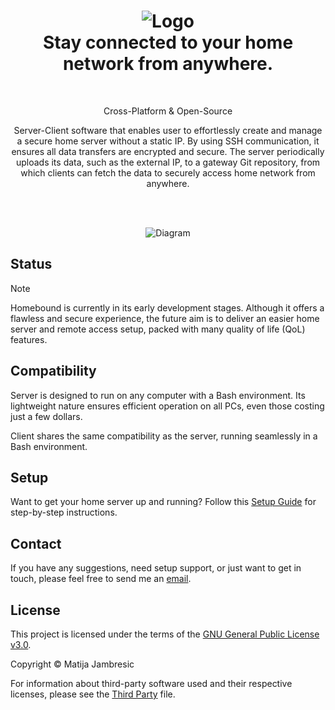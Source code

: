 <h1 align="center">
    <img src="https://github.com/user-attachments/assets/06cc0a10-fc37-4342-b084-6d689e046775" alt="Logo" />
    </br>
    <b>Stay connected to your home network from anywhere.</b>
</h1>

</br>
<p align="center">
    Cross-Platform & Open-Source
</p>

<p align="center">
Server-Client software that enables user to effortlessly create and manage a secure home server without a static IP. By using SSH communication, it ensures all data transfers are encrypted and secure. The server periodically uploads its data, such as the external IP, to a gateway Git repository, from which clients can fetch the data to securely access home network from anywhere.
</p>

</br>
</br>

<p align="center">
  <picture>
    <source media="(prefers-color-scheme: dark)" srcset="https://github.com/user-attachments/assets/0c5c8493-ac31-498b-87a4-6cd8871ce0a7">
    <img src="https://github.com/user-attachments/assets/4c1c2118-b778-451f-966d-2067e37d5f2f" alt="Diagram">
  </picture>
</p>

## Status

> [!NOTE]
> Homebound is currently in its early development stages. Although it offers a flawless and secure experience, the future aim is to deliver an easier home server and remote access setup, packed with many quality of life (QoL) features.

## Compatibility

Server is designed to run on any computer with a Bash environment. Its lightweight nature ensures efficient operation on all PCs, even those costing just a few dollars.

Client shares the same compatibility as the server, running seamlessly in a Bash environment.

## Setup

Want to get your home server up and running? Follow this [Setup Guide](SETUP.md) for step-by-step instructions.

## Contact

If you have any suggestions, need setup support, or just want to get in touch, please feel free to send me an [email](mailto:custom.email@yahoo.com).

## License

This project is licensed under the terms of the [GNU General Public License v3.0](LICENSE).

Copyright © Matija Jambresic

For information about third-party software used and their respective licenses, please see the [Third Party](THIRDPARTY.md) file.
